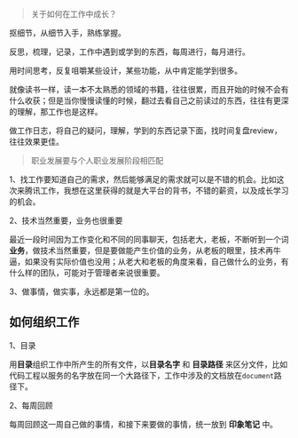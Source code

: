 > 关于如何在工作中成长？

抠细节，从细节入手，熟练掌握。

反思，梳理，记录，工作中遇到或学到的东西，每周进行，每月进行。

用时间思考，反复咀嚼某些设计，某些功能，从中肯定能学到很多。

就像读书一样，读一本不太熟悉的领域的书籍，往往很累，而且开始的时候不会有什么收获；但是当你慢慢读懂的时候，翻过去看自己之前读过的东西，往往有更深的理解，那工作也是这样。

做工作日志，将自己的疑问，理解，学到的东西记录下面，找时间复盘review，往往效果更佳。



> 职业发展要与个人职业发展阶段相匹配

1、找工作要知道自己的需求，然后能够满足的需求就可以是不错的机会。比如这次来腾讯工作，我想在这里获得的就是大平台的背书，不错的薪资，以及成长学习的机会。

2、技术当然重要，业务也很重要

最近一段时间因为工作变化和不同的同事聊天，包括老大，老板，不断听到一个词 **业务**，做技术当然重要，但是要做能产生价值的业务，从老板的眼里，技术再牛逼，如果没有实际价值也没用；从老大和老板的角度来看，自己做什么的业务，有什么样的团队，可能对于管理者来说很重要。

3、做事情，做实事，永远都是第一位的。



## 如何组织工作

1、目录

用**目录**组织工作中所产生的所有文件，以**目录名字** 和 **目录路径** 来区分文件，比如代码工程以服务的名字放在同一个大路径下，工作中涉及的文档放在`document`路径下。



2、每周回顾

每周回顾这一周自己做的事情，和接下来要做的事情，统一放到 **印象笔记** 中。


